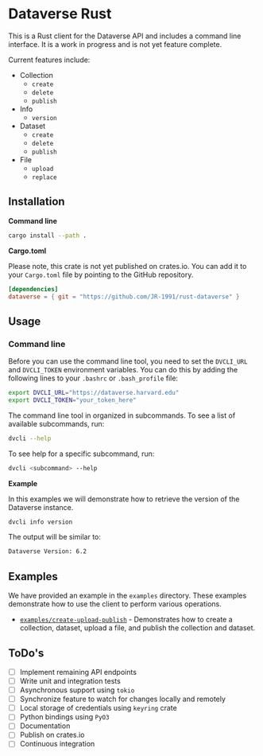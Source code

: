 # Dataverse Rust

This is a Rust client for the Dataverse API and includes a command line interface. It is a work in progress and is not yet feature complete.

Current features include:

* Collection
  * `create`
  * `delete`
  * `publish`
* Info
  * `version`
* Dataset
  * `create`
  * `delete`
  * `publish`
* File
  * `upload`
  * `replace`

## Installation

**Command line**

```bash
cargo install --path .
```

**Cargo.toml**

Please note, this crate is not yet published on crates.io. You can add it to your `Cargo.toml` file by pointing to the GitHub repository.

```toml
[dependencies]
dataverse = { git = "https://github.com/JR-1991/rust-dataverse" }
```

## Usage

### Command line

Before you can use the command line tool, you need to set the `DVCLI_URL` and `DVCLI_TOKEN` environment variables. You can do this by adding the following lines to your `.bashrc` or `.bash_profile` file:

```bash
export DVCLI_URL="https://dataverse.harvard.edu"
export DVCLI_TOKEN="your_token_here"
```

The command line tool in organized in subcommands. To see a list of available subcommands, run:

```bash
dvcli --help
```

To see help for a specific subcommand, run:

```bash
dvcli <subcommand> --help
```

**Example**

In this examples we will demonstrate how to retrieve the version of the Dataverse instance.

```bash
dvcli info version
```

The output will be similar to:

```bash
Dataverse Version: 6.2
```

## Examples

We have provided an example in the `examples` directory. These examples demonstrate how to use the client to perform various operations.

* [`examples/create-upload-publish`](examples/create-upload-publish) - Demonstrates how to create a collection, dataset, upload a file, and publish the collection and dataset.

## ToDo's

- [ ] Implement remaining API endpoints
- [ ] Write unit and integration tests
- [ ] Asynchronous support using `tokio`
- [ ] Synchronize feature to watch for changes locally and remotely
- [ ] Local storage of credentials using `keyring` crate
- [ ] Python bindings using `PyO3`
- [ ] Documentation
- [ ] Publish on crates.io
- [ ] Continuous integration
